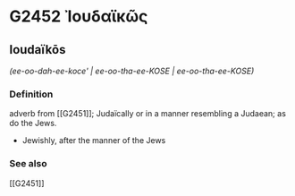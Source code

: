 # G2452 Ἰουδαϊκῶς

## Ioudaïkōs

_(ee-oo-dah-ee-koce' | ee-oo-tha-ee-KOSE | ee-oo-tha-ee-KOSE)_

### Definition

adverb from [[G2451]]; Judaïcally or in a manner resembling a Judaean; as do the Jews.

- Jewishly, after the manner of the Jews

### See also

[[G2451]]

